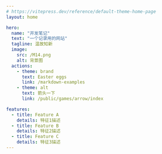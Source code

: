 ```yaml
---
# https://vitepress.dev/reference/default-theme-home-page
layout: home

hero:
  name: "开发笔记"
  text: "一个记录用的网站"
  tagline: 温故知新
  image:
    src: /M14.png
    alt: 背景图
  actions:
    - theme: brand
      text: Easter eggs
      link: /markdown-examples
    - theme: alt
      text: 箭头一下
      link: /public/games/arrow/index

features:
  - title: Feature A
    details: 特征1描述
  - title: Feature B
    details: 特征2描述
  - title: Feature C
    details: 特征3描述
---
```


